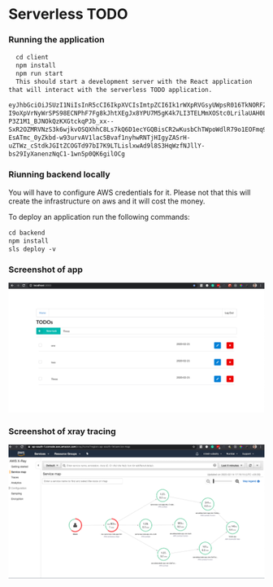 # Serverless TODO
### Running the application 
```
  cd client
  npm install
  npm run start
  This should start a development server with the React application that will interact with the serverless TODO application.
```

```
eyJhbGciOiJSUzI1NiIsInR5cCI6IkpXVCIsImtpZCI6Ik1rWXpRVGsyUWpsR016TkNORFZEUkVVd05EbEdOa05HUlROQlJEWkdOMEZFTjBVNVFUQTVSZyJ9.eyJpc3MiOiJodHRwczovL25pdGVzaHNoYXJtYS5hdXRoMC5jb20vIiwic3ViIjoiZ29vZ2xlLW9hdXRoMnwxMTMxMDAxMTUxMDAyMTMyNjUxMDMiLCJhdWQiOiJ6RFF5cDVoMmFGTVZCM2loNWlMZHlqZTFGTXFqeGxwZCIsImlhdCI6MTU4MTY0ODk3MiwiZXhwIjoxNTgxNjg0OTcyLCJhdF9oYXNoIjoidzhKdUM3VEY2QkE2TGQycWZtVUJnUSIsIm5vbmNlIjoiQnYzNUtEcm1vb05BdmVoS1NoVjU4Q2o1VkxIRGFWbi0ifQ.vfa5igrVhtPKE-I9oXpVrNyWrSPS98ECNPhF7Fg8kJhtXEgJx8YPU7M5gK4k7LI3TELMmXOStc0LrilaUAH0LJ-P3Z1M1_BJNOkQzKXGtckqPJb_xx--SxR2OZMRVNzS3k6wjkvOSQXhhC8Ls7kQ6D1ecYGQBisCR2wKusbChTWpoWdlR79o1EOFmq9F70UB2tQB9V0f7Vogq-EsATmc_0yZkbd-w93urvAV1lac5Bvaf1nyhwRNTjHIgyZASrH-uZTWz_cStdkJGItZCOGTd97bI7K9LTLislxwAd9l8S3HqWzfNJllY-bs29IyXanenzNqC1-1wn5p0QK6gilOCg
```

### Riunning backend locally
You will have to configure AWS credentials for it. Please not that this will create the infrastructure on aws and it will cost the money.

To deploy an application run the following commands:
```
cd backend
npm install
sls deploy -v
```

### Screenshot of app
![screeshot](https://github.com/metanitesh/Serverless-ToDo/blob/master/React-app-screeshot.png "screeshot")

### Screenshot of xray tracing 
![screeshot](https://github.com/metanitesh/Serverless-ToDo/blob/master/xray.png "screeshot")

